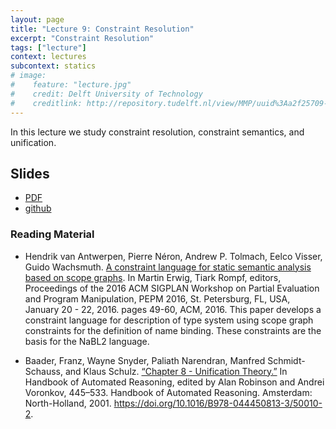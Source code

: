 ```yaml
---
layout: page
title: "Lecture 9: Constraint Resolution"
excerpt: "Constraint Resolution"
tags: ["lecture"]
context: lectures
subcontext: statics
# image:
#    feature: "lecture.jpg"
#    credit: Delft University of Technology
#    creditlink: http://repository.tudelft.nl/view/MMP/uuid%3Aa2f25709-c56e-453e-9394-4a05acf603a4/
---
```


In this lecture we study constraint resolution, constraint semantics, and unification.


## Slides

- [PDF](https://github.com/TUDelft-CS4200-2018/lectures/raw/master/09-constraint-resolution/CS4200-2018-9-constraint-resolution.pdf)
- [github](https://github.com/TUDelft-CS4200-2018/lectures/tree/master/09-constraint-resolution)


### Reading Material

- Hendrik van Antwerpen, Pierre Néron, Andrew P. Tolmach, Eelco Visser, Guido Wachsmuth. [A constraint language for static semantic analysis based on scope graphs](http://doi.acm.org/10.1145/2847538.2847543). In Martin Erwig, Tiark Rompf, editors, Proceedings of the 2016 ACM SIGPLAN Workshop on Partial Evaluation and Program Manipulation, PEPM 2016, St. Petersburg, FL, USA, January 20 - 22, 2016. pages 49-60, ACM, 2016. This paper develops a constraint language for description of type system using scope graph constraints for the definition of name binding. These constraints are the basis for the NaBL2 language.

- Baader, Franz, Wayne Snyder, Paliath Narendran, Manfred Schmidt-Schauss, and Klaus Schulz. [“Chapter 8 - Unification Theory.”](https://www.cs.bu.edu/~snyder/publications/UnifChapter.pdf) In Handbook of Automated Reasoning, edited by Alan Robinson and Andrei Voronkov, 445–533. Handbook of Automated Reasoning. Amsterdam: North-Holland, 2001. https://doi.org/10.1016/B978-044450813-3/50010-2.

